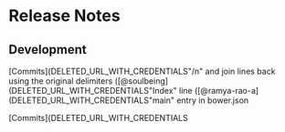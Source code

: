 # Release Notes

## Development

[Commits](DELETED_URL_WITH_CREDENTIALS"/n" and join lines back using the original delimiters ([@soulbeing](DELETED_URL_WITH_CREDENTIALS"Index" line ([@ramya-rao-a](DELETED_URL_WITH_CREDENTIALS"main" entry in bower.json

[Commits](DELETED_URL_WITH_CREDENTIALS
